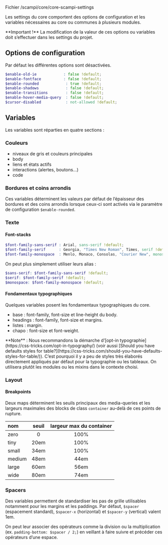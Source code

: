 <p class="info-file">Fichier /scampi/core/core-scampi-settings</p>

Les settings du core comportent des options de configuration et les variables nécessaires au core ou communes à plusieurs modules.

<div class="alert alert-warning">
  **Important !** La modification de la valeur de ces options ou variables doit s’effectuer dans les settings du projet.
</div>


## Options de configuration

Par défaut les différentes options sont désactivées.

```scss
$enable-old-ie            : false !default;
$enable-fontface          : false !default;
$enable-rounded            : true !default;
$enable-shadows            : false !default;
$enable-transitions        : false !default;
$enable-hover-media-query  : false !default;
$cursor-disabled           : not-allowed !default;
```

## Variables

Les variables sont réparties en quatre sections :

### Couleurs

- niveaux de gris et couleurs principales
- body
- liens et états actifs
- interactions (alertes, boutons…)
- code


### Bordures et coins arrondis

Ces variables déterminent les valeurs par défaut de l’épaisseur des bordures et des coins arrondis lorsque ceux-ci sont activés via le paramètre de configuration ``$enable-rounded``.

### Texte

#### Font-stacks

```scss
$font-family-sans-serif : Arial, sans-serif !default;
$font-family-serif      : Georgia, "Times New Roman", Times, serif !default;
$font-family-monospace  : Menlo, Monaco, Consolas, "Courier New", monospace !default;
```

On peut plus simplement utiliser leurs alias :

```scss
$sans-serif: $font-family-sans-serif !default;
$serif: $font-family-serif !default;
$monospace: $font-family-monospace !default;
```

#### Fondamentaux typographiques

Quelques variables posent les fondamentaux typographiques du core.

- base : font-family, font-size et line-height du body.
- headings : font-family, font-size et margins.
- listes : margin.
- chapo : font-size et font-weight.


<div class="alert alert-warning" markdown="block">
  **Note** : Nous recommandons la démarche d’[opt-in typographie](https://css-tricks.com/opt-in-typography/) (voir aussi [Should you have defaults styles for table?](https://css-tricks.com/should-you-have-defaults-styles-for-table/)). C’est pourquoi il y a peu de styles très élaborés directement appliqués par défaut pour la typographie ou les tableaux. On utilisera plutôt les modules ou les mixins dans le contexte choisi.
</div>



### Layout

#### Breakpoints

Deux maps déterminent les seuils principaux des media-queries et les largeurs maximales des blocks de class ```container``` au-delà de ces points de rupture.


| nom    | seuil   | largeur max du container |
|:-------|:-------:|:------------------------:|
| zero   | 0       | 100%                     |
| tiny   | 20em    | 100%                     |
| small  | 34em    | 100%                     |
| medium | 48em    | 44em                     |
| large  | 60em    | 56em                     |
| wide   | 80em    | 74em                     |


### Spacers

Des variables permettent de standardiser les pas de grille utilisables notamment pour les margins et les paddings. Par défaut, ```$spacer``` (espacement standard), ```$spacer-x``` (horizontal) et ```$spacer-y``` (vertical) valent 1em. 

On peut leur associer des opérateurs comme la division ou la multiplication (ex. ```padding-bottom: $spacer / 2;```) en veillant à faire suivre et précéder ces opérateurs d’une espace. 
